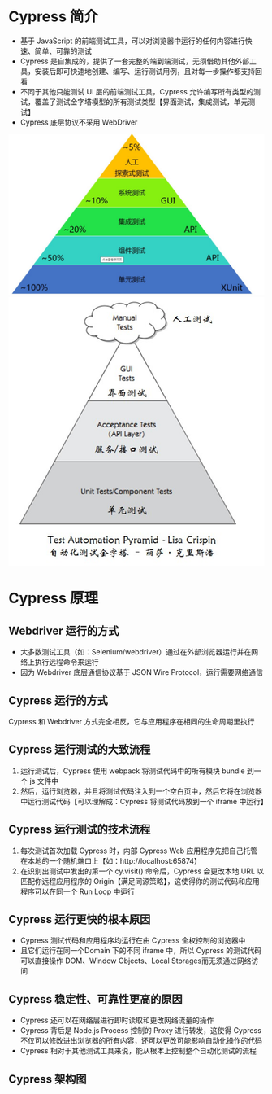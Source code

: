 # Cypress 简介
+ 基于 JavaScript 的前端测试工具，可以对浏览器中运行的任何内容进行快速、简单、可靠的测试
+ Cypress 是自集成的，提供了一套完整的端到端测试，无须借助其他外部工具，安装后即可快速地创建、编写、运行测试用例，且对每一步操作都支持回看
+ 不同于其他只能测试 UI 层的前端测试工具，Cypress 允许编写所有类型的测试，覆盖了测试金字塔模型的所有测试类型【界面测试，集成测试，单元测试】
+ Cypress 底层协议不采用 WebDriver
<img src="https://github.com/annezhangprivate/annezhangprivate/blob/main/Cypress/Image/%E9%87%91%E5%AD%97%E5%A1%94.jpg">
<img src="https://github.com/annezhangprivate/annezhangprivate/blob/main/Cypress/Image/%E9%87%91%E5%AD%97%E5%A1%942.jpg">

# Cypress 原理

## Webdriver 运行的方式

+ 大多数测试工具（如：Selenium/webdriver）通过在外部浏览器运行并在网络上执行远程命令来运行
+ 因为 Webdriver 底层通信协议基于 JSON Wire Protocol，运行需要网络通信
 

## Cypress 运行的方式
Cypress 和 Webdriver 方式完全相反，它与应用程序在相同的生命周期里执行

## Cypress 运行测试的大致流程
1. 运行测试后，Cypress 使用 webpack 将测试代码中的所有模块 bundle 到一个 js 文件中
2. 然后，运行浏览器，并且将测试代码注入到一个空白页中，然后它将在浏览器中运行测试代码【可以理解成：Cypress 将测试代码放到一个 iframe 中运行】
 

## Cypress 运行测试的技术流程
1. 每次测试首次加载 Cypress 时，内部 Cypress Web 应用程序先把自己托管在本地的一个随机端口上【如：http://localhost:65874】
2. 在识别出测试中发出的第一个  cy.visit()  命令后，Cypress 会更改本地 URL 以匹配你远程应用程序的 Origin【满足同源策略】，这使得你的测试代码和应用程序可以在同一个 Run Loop 中运行  
 

## Cypress 运行更快的根本原因
+ Cypress 测试代码和应用程序均运行在由 Cypress 全权控制的浏览器中
+ 且它们运行在同一个Domain 下的不同 iframe 中，所以 Cypress 的测试代码可以直接操作 DOM、Window Objects、Local Storages而无须通过网络访问
 
## Cypress 稳定性、可靠性更高的原因
+ Cypress 还可以在网络层进行即时读取和更改网络流量的操作
+ Cypress 背后是 Node.js Process 控制的 Proxy 进行转发，这使得 Cypress 不仅可以修改进出浏览器的所有内容，还可以更改可能影响自动化操作的代码
+ Cypress 相对于其他测试工具来说，能从根本上控制整个自动化测试的流程
 
## Cypress 架构图
